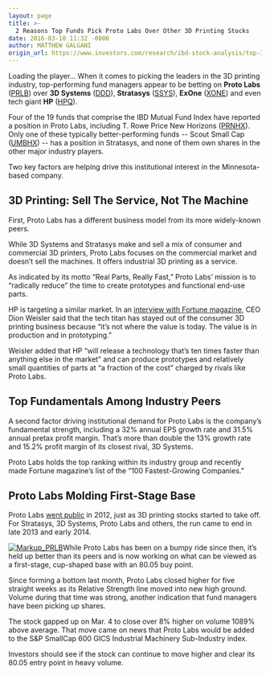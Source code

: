 ```yaml
---
layout: page
title: >-
  2 Reasons Top Funds Pick Proto Labs Over Other 3D Printing Stocks
date: 2016-03-10 11:32 -0800
author: MATTHEW GALGANI
origin_url: https://www.investors.com/research/ibd-stock-analysis/top-3d-printing-stocks-proto-labs-3d-systems-stratasys-exone-hp/
---
```





Loading the player...
When it comes to picking the leaders in the 3D printing industry, top-performing fund managers appear to be betting on **Proto Labs** ([PRLB](https://research.investors.com/quote.aspx?symbol=PRLB)) over **3D Systems** ([DDD](https://research.investors.com/quote.aspx?symbol=DDD)), **Stratasys** ([SSYS](https://research.investors.com/quote.aspx?symbol=SSYS)), **ExOne** ([XONE](https://research.investors.com/quote.aspx?symbol=XONE)) and even tech giant **HP** ([HPQ](https://research.investors.com/quote.aspx?symbol=HPQ)).


Four of the 19 funds that comprise the IBD Mutual Fund Index have reported a position in Proto Labs, including T. Rowe Price New Horizons ([PRNHX](https://research.investors.com/quote.aspx?symbol=PRNHX)). Only one of these typically better-performing funds -- Scout Small Cap ([UMBHX](https://research.investors.com/quote.aspx?symbol=UMBHX)) -- has a position in Stratasys, and none of them own shares in the other major industry players.


Two key factors are helping drive this institutional interest in the Minnesota-based company.


3D Printing: Sell The Service, Not The Machine
----------------------------------------------


First, Proto Labs has a different business model from its more widely-known peers.


While 3D Systems and Stratasys make and sell a mix of consumer and commercial 3D printers, Proto Labs focuses on the commercial market and doesn’t sell the machines. It offers industrial 3D printing as a service.


As indicated by its motto “Real Parts, Really Fast,” Proto Labs’ mission is to “radically reduce” the time to create prototypes and functional end-use parts.


HP is targeting a similar market. In an [interview with Fortune magazine](http://fortune.com/2016/03/08/hp-ceo-qa-3d-printing-layoffs/), CEO Dion Weisler said that the tech titan has stayed out of the consumer 3D printing business because “it’s not where the value is today. The value is in production and in prototyping.”


Weisler added that HP “will release a technology that’s ten times faster than anything else in the market” and can produce prototypes and relatively small quantities of parts at “a fraction of the cost” charged by rivals like Proto Labs.


Top Fundamentals Among Industry Peers
-------------------------------------


A second factor driving institutional demand for Proto Labs is the company’s fundamental strength, including a 32% annual EPS growth rate and 31.5% annual pretax profit margin. That’s more than double the 13% growth rate and 15.2% profit margin of its closest rival, 3D Systems.


Proto Labs holds the top ranking within its industry group and recently made Fortune magazine’s list of the “100 Fastest-Growing Companies.”


Proto Labs Molding First-Stage Base
-----------------------------------


Proto Labs [went public](http://news.investors.com/iponews.htm) in 2012, just as 3D printing stocks started to take off. For Stratasys, 3D Systems, Proto Labs and others, the run came to end in late 2013 and early 2014.


[![Markup_PRLB](https://www.investors.com/wp-content/uploads/2016/03/Markup_PRLB-300x247.jpg)](https://www.investors.com/wp-content/uploads/2016/03/Markup_PRLB.jpg)While Proto Labs has been on a bumpy ride since then, it’s held up better than its peers and is now working on what can be viewed as a first-stage, cup-shaped base with an 80.05 buy point.


Since forming a bottom last month, Proto Labs closed higher for five straight weeks as its Relative Strength line moved into new high ground. Volume during that time was strong, another indication that fund managers have been picking up shares.


The stock gapped up on Mar. 4 to close over 8% higher on volume 1089% above average. That move came on news that Proto Labs would be added to the S&P SmallCap 600 GICS Industrial Machinery Sub-Industry index.


Investors should see if the stock can continue to move higher and clear its 80.05 entry point in heavy volume.




